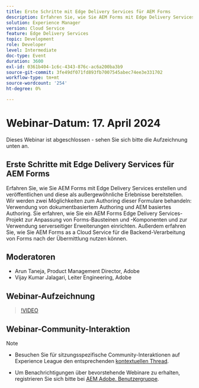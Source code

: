 ```yaml
---
title: Erste Schritte mit Edge Delivery Services für AEM Forms
description: Erfahren Sie, wie Sie AEM Forms mit Edge Delivery Services erstellen und veröffentlichen und diese als außergewöhnliche Erlebnisse bereitstellen. Wir werden zwei Möglichkeiten zum Authoring dieser Formulare behandeln - Verwendung von dokumentbasiertem Authoring und AEM basiertes Authoring. Sie erfahren, wie Sie ein AEM Forms Edge Delivery Services-Projekt zur Anpassung von Forms-Bausteinen und -Komponenten und zur Verwendung serverseitiger Erweiterungen einrichten. Außerdem erfahren Sie, wie Sie AEM Forms as a Cloud Service für die Backend-Verarbeitung von Forms nach der Übermittlung nutzen können.
solution: Experience Manager
version: Cloud Service
feature: Edge Delivery Services
topic: Development
role: Developer
level: Intermediate
doc-type: Event
duration: 3600
exl-id: 0361b404-1c6c-4343-876c-ac6a200ba3b9
source-git-commit: 3fe49df071fd893fb7007545abec74ee3e331702
workflow-type: tm+mt
source-wordcount: '254'
ht-degree: 0%

---
```


# Webinar-Datum: 17. April 2024

Dieses Webinar ist abgeschlossen - sehen Sie sich bitte die Aufzeichnung unten an.

## Erste Schritte mit Edge Delivery Services für AEM Forms

Erfahren Sie, wie Sie AEM Forms mit Edge Delivery Services erstellen und veröffentlichen und diese als außergewöhnliche Erlebnisse bereitstellen. Wir werden zwei Möglichkeiten zum Authoring dieser Formulare behandeln: Verwendung von dokumentbasiertem Authoring und AEM basiertes Authoring. Sie erfahren, wie Sie ein AEM Forms Edge Delivery Services-Projekt zur Anpassung von Forms-Bausteinen und -Komponenten und zur Verwendung serverseitiger Erweiterungen einrichten. Außerdem erfahren Sie, wie Sie AEM Forms as a Cloud Service für die Backend-Verarbeitung von Forms nach der Übermittlung nutzen können.

## Moderatoren

* Arun Taneja, Product Management Director, Adobe
* Vijay Kumar Jalagari, Leiter Engineering, Adobe

## Webinar-Aufzeichnung

>[!VIDEO](https://video.tv.adobe.com/v/3428434/)

## Webinar-Community-Interaktion

>[!NOTE]
> 
>* Besuchen Sie für sitzungsspezifische Community-Interaktionen auf Experience League den entsprechenden [kontextuellen Thread](https://adobe.ly/4aCz0OE).
>
>* Um Benachrichtigungen über bevorstehende Webinare zu erhalten, registrieren Sie sich bitte bei [AEM Adobe. Benutzergruppe](https://aem-augs.adobe.com/).
